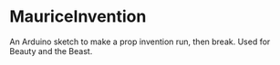 # MauriceInvention
An Arduino sketch to make a prop invention run, then break. Used for Beauty and the Beast.
